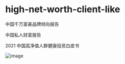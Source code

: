 # high-net-worth-client-like



中国千万富豪品牌倾向报告

中国私人财富报告

2021 中国高净值人群健康投资白皮书

![image](https://user-images.githubusercontent.com/2363295/176771548-efcfabb0-2ad5-413b-a158-7043fc53a87c.png)
